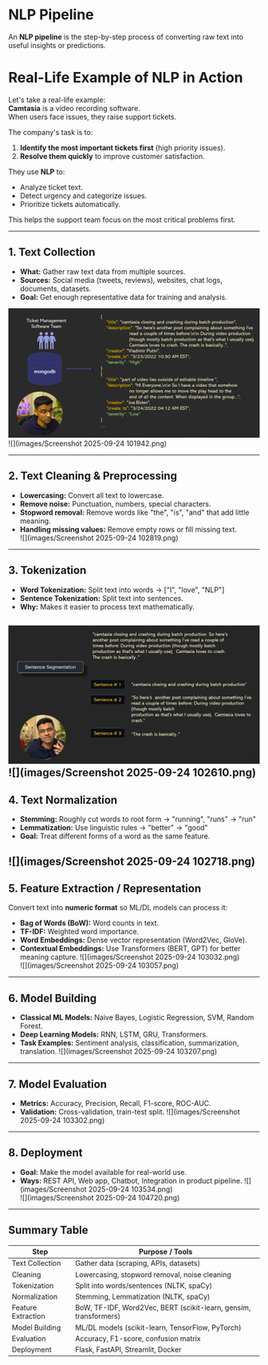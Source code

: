 # NLP Pipeline 

An **NLP pipeline** is the step-by-step process of converting raw text into useful insights or predictions.  


# Real-Life Example of NLP in Action

Let's take a real-life example:  
**Camtasia** is a video recording software.  
When users face issues, they raise support tickets.  

The company's task is to:
1. **Identify the most important tickets first** (high priority issues).
2. **Resolve them quickly** to improve customer satisfaction.

They use **NLP** to:
- Analyze ticket text.
- Detect urgency and categorize issues.
- Prioritize tickets automatically.

This helps the support team focus on the most critical problems first.


---

## 1. **Text Collection**
- **What:** Gather raw text data from multiple sources.  
- **Sources:** Social media (tweets, reviews), websites, chat logs, documents, datasets.  
- **Goal:** Get enough representative data for training and analysis.  

![](images/Screenshot_2025-09-24_104720.png)
![](images/Screenshot 2025-09-24 101942.png)  


---

## 2. **Text Cleaning & Preprocessing**
- **Lowercasing:** Convert all text to lowercase.  
- **Remove noise:** Punctuation, numbers, special characters.  
- **Stopword removal:** Remove words like "the", "is", "and" that add little meaning.  
- **Handling missing values:** Remove empty rows or fill missing text.  
![](images/Screenshot 2025-09-24 102819.png)  
---

## 3. **Tokenization**
- **Word Tokenization:** Split text into words → ["I", "love", "NLP"]  
- **Sentence Tokenization:** Split text into sentences.  
- **Why:** Makes it easier to process text mathematically.  

![](images/Screenshot_2025-09-24_102500.png)  
![](images/Screenshot 2025-09-24 102610.png)  
---

## 4. **Text Normalization**
- **Stemming:** Roughly cut words to root form → "running", "runs" → "run"  
- **Lemmatization:** Use linguistic rules → "better" → "good"  
- **Goal:** Treat different forms of a word as the same feature.  

![](images/Screenshot 2025-09-24 102718.png)  
---

## 5. **Feature Extraction / Representation**
Convert text into **numeric format** so ML/DL models can process it:
- **Bag of Words (BoW):** Word counts in text.
- **TF-IDF:** Weighted word importance.
- **Word Embeddings:** Dense vector representation (Word2Vec, GloVe).
- **Contextual Embeddings:** Use Transformers (BERT, GPT) for better meaning capture.
![](images/Screenshot 2025-09-24 103032.png)  
![](images/Screenshot 2025-09-24 103057.png)  

---

## 6. **Model Building**
- **Classical ML Models:** Naive Bayes, Logistic Regression, SVM, Random Forest.
- **Deep Learning Models:** RNN, LSTM, GRU, Transformers.
- **Task Examples:** Sentiment analysis, classification, summarization, translation.
![](images/Screenshot 2025-09-24 103207.png)  

---

## 7. **Model Evaluation**
- **Metrics:** Accuracy, Precision, Recall, F1-score, ROC-AUC.
- **Validation:** Cross-validation, train-test split.
![](images/Screenshot 2025-09-24 103302.png)  

---

## 8. **Deployment**
- **Goal:** Make the model available for real-world use.
- **Ways:** REST API, Web app, Chatbot, Integration in product pipeline.
![](images/Screenshot 2025-09-24 103534.png)  
![](images/Screenshot 2025-09-24 104720.png)

---

## Summary Table

| Step                | Purpose / Tools                          |
|--------------------|-----------------------------------------|
| Text Collection    | Gather data (scraping, APIs, datasets) |
| Cleaning           | Lowercasing, stopword removal, noise cleaning |
| Tokenization       | Split into words/sentences (NLTK, spaCy) |
| Normalization      | Stemming, Lemmatization (NLTK, spaCy) |
| Feature Extraction | BoW, TF-IDF, Word2Vec, BERT (scikit-learn, gensim, transformers) |
| Model Building     | ML/DL models (scikit-learn, TensorFlow, PyTorch) |
| Evaluation         | Accuracy, F1-score, confusion matrix |
| Deployment         | Flask, FastAPI, Streamlit, Docker |

